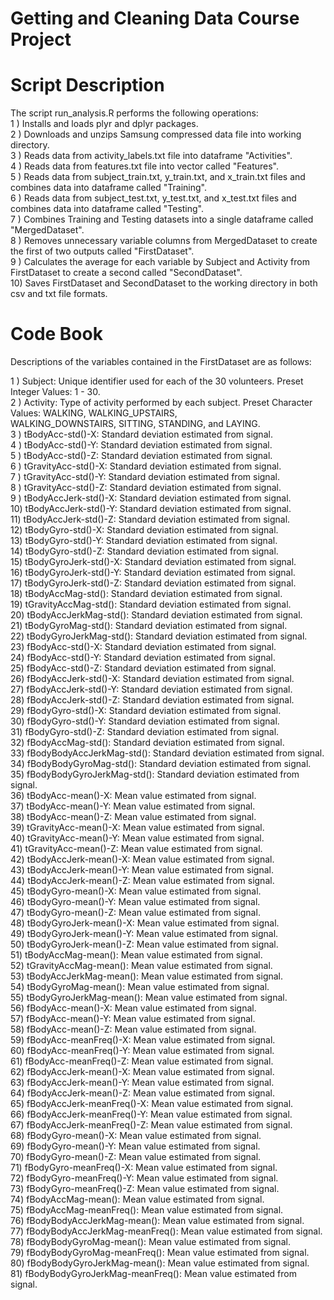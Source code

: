 #  Getting and Cleaning Data Course Project


#  Script Description

The script run_analysis.R performs the following operations:  
1 )  Installs and loads plyr and dplyr packages.  
2 )  Downloads and unzips Samsung compressed data file into working directory.  
3 )  Reads data from activity_labels.txt file into dataframe "Activities".  
4 )  Reads data from features.txt file into vector called "Features".  
5 )  Reads data from subject_train.txt, y_train.txt, and x_train.txt files and combines data into dataframe called "Training".  
6 )  Reads data from subject_test.txt, y_test.txt, and x_test.txt files and combines data into dataframe called "Testing".  
7 )  Combines Training and Testing datasets into a single dataframe called "MergedDataset".  
8 )  Removes unnecessary variable columns from MergedDataset to create the first of two outputs called "FirstDataset".  
9 )  Calculates the average for each variable by Subject and Activity from FirstDataset to create a second called "SecondDataset".    
10)  Saves FirstDataset and SecondDataset to the working directory in both csv and txt file formats.  


#  Code Book

Descriptions of the variables contained in the FirstDataset are as follows:

1 )  Subject: Unique identifier used for each of the 30 volunteers.  Preset Integer Values: 1 - 30.  
2 )  Activity: Type of activity performed by each subject.  Preset Character Values: WALKING, WALKING_UPSTAIRS,  
     WALKING_DOWNSTAIRS, SITTING, STANDING, and LAYING.  
3 ) 	tBodyAcc-std()-X: Standard deviation estimated from signal.  
4 ) 	tBodyAcc-std()-Y: Standard deviation estimated from signal.  
5 ) 	tBodyAcc-std()-Z: Standard deviation estimated from signal.  
6 ) 	tGravityAcc-std()-X: Standard deviation estimated from signal.  
7 ) 	tGravityAcc-std()-Y: Standard deviation estimated from signal.  
8 ) 	tGravityAcc-std()-Z: Standard deviation estimated from signal.  
9 ) 	tBodyAccJerk-std()-X: Standard deviation estimated from signal.  
10) 	tBodyAccJerk-std()-Y: Standard deviation estimated from signal.  
11) 	tBodyAccJerk-std()-Z: Standard deviation estimated from signal.  
12) 	tBodyGyro-std()-X: Standard deviation estimated from signal.  
13) 	tBodyGyro-std()-Y: Standard deviation estimated from signal.  
14) 	tBodyGyro-std()-Z: Standard deviation estimated from signal.  
15) 	tBodyGyroJerk-std()-X: Standard deviation estimated from signal.  
16) 	tBodyGyroJerk-std()-Y: Standard deviation estimated from signal.  
17) 	tBodyGyroJerk-std()-Z: Standard deviation estimated from signal.  
18) 	tBodyAccMag-std(): Standard deviation estimated from signal.  
19) 	tGravityAccMag-std(): Standard deviation estimated from signal.  
20) 	tBodyAccJerkMag-std(): Standard deviation estimated from signal.  
21) 	tBodyGyroMag-std(): Standard deviation estimated from signal.  
22) 	tBodyGyroJerkMag-std(): Standard deviation estimated from signal.  
23) 	fBodyAcc-std()-X: Standard deviation estimated from signal.  
24) 	fBodyAcc-std()-Y: Standard deviation estimated from signal.  
25) 	fBodyAcc-std()-Z: Standard deviation estimated from signal.  
26) 	fBodyAccJerk-std()-X: Standard deviation estimated from signal.  
27) 	fBodyAccJerk-std()-Y: Standard deviation estimated from signal.  
28) 	fBodyAccJerk-std()-Z: Standard deviation estimated from signal.  
29) 	fBodyGyro-std()-X: Standard deviation estimated from signal.  
30) 	fBodyGyro-std()-Y: Standard deviation estimated from signal.  
31) 	fBodyGyro-std()-Z: Standard deviation estimated from signal.  
32) 	fBodyAccMag-std(): Standard deviation estimated from signal.  
33) 	fBodyBodyAccJerkMag-std(): Standard deviation estimated from signal.  
34) 	fBodyBodyGyroMag-std(): Standard deviation estimated from signal.  
35) 	fBodyBodyGyroJerkMag-std(): Standard deviation estimated from signal.  
36) 	tBodyAcc-mean()-X: Mean value estimated from signal.  
37) 	tBodyAcc-mean()-Y: Mean value estimated from signal.  
38) 	tBodyAcc-mean()-Z: Mean value estimated from signal.  
39) 	tGravityAcc-mean()-X: Mean value estimated from signal.  
40) 	tGravityAcc-mean()-Y: Mean value estimated from signal.  
41) 	tGravityAcc-mean()-Z: Mean value estimated from signal.  
42) 	tBodyAccJerk-mean()-X: Mean value estimated from signal.  
43) 	tBodyAccJerk-mean()-Y: Mean value estimated from signal.  
44) 	tBodyAccJerk-mean()-Z: Mean value estimated from signal.  
45) 	tBodyGyro-mean()-X: Mean value estimated from signal.  
46) 	tBodyGyro-mean()-Y: Mean value estimated from signal.  
47) 	tBodyGyro-mean()-Z: Mean value estimated from signal.  
48) 	tBodyGyroJerk-mean()-X: Mean value estimated from signal.  
49) 	tBodyGyroJerk-mean()-Y: Mean value estimated from signal.  
50) 	tBodyGyroJerk-mean()-Z: Mean value estimated from signal.  
51) 	tBodyAccMag-mean(): Mean value estimated from signal.  
52) 	tGravityAccMag-mean(): Mean value estimated from signal.  
53) 	tBodyAccJerkMag-mean(): Mean value estimated from signal.  
54) 	tBodyGyroMag-mean(): Mean value estimated from signal.  
55) 	tBodyGyroJerkMag-mean(): Mean value estimated from signal.  
56) 	fBodyAcc-mean()-X: Mean value estimated from signal.  
57) 	fBodyAcc-mean()-Y: Mean value estimated from signal.  
58) 	fBodyAcc-mean()-Z: Mean value estimated from signal.  
59) 	fBodyAcc-meanFreq()-X: Mean value estimated from signal.  
60) 	fBodyAcc-meanFreq()-Y: Mean value estimated from signal.  
61) 	fBodyAcc-meanFreq()-Z: Mean value estimated from signal.  
62) 	fBodyAccJerk-mean()-X: Mean value estimated from signal.  
63) 	fBodyAccJerk-mean()-Y: Mean value estimated from signal.  
64)  fBodyAccJerk-mean()-Z: Mean value estimated from signal.  
65) 	fBodyAccJerk-meanFreq()-X: Mean value estimated from signal.  
66) 	fBodyAccJerk-meanFreq()-Y: Mean value estimated from signal.  
67) 	fBodyAccJerk-meanFreq()-Z: Mean value estimated from signal.  
68) 	fBodyGyro-mean()-X: Mean value estimated from signal.  
69) 	fBodyGyro-mean()-Y: Mean value estimated from signal.  
70) 	fBodyGyro-mean()-Z: Mean value estimated from signal.  
71) 	fBodyGyro-meanFreq()-X: Mean value estimated from signal.  
72) 	fBodyGyro-meanFreq()-Y: Mean value estimated from signal.  
73) 	fBodyGyro-meanFreq()-Z: Mean value estimated from signal.  
74) 	fBodyAccMag-mean(): Mean value estimated from signal.  
75) 	fBodyAccMag-meanFreq(): Mean value estimated from signal.  
76) 	fBodyBodyAccJerkMag-mean(): Mean value estimated from signal.  
77) 	fBodyBodyAccJerkMag-meanFreq(): Mean value estimated from signal.  
78) 	fBodyBodyGyroMag-mean(): Mean value estimated from signal.  
79) 	fBodyBodyGyroMag-meanFreq(): Mean value estimated from signal.  
80) 	fBodyBodyGyroJerkMag-mean(): Mean value estimated from signal.  
81) 	fBodyBodyGyroJerkMag-meanFreq(): Mean value estimated from signal.  

